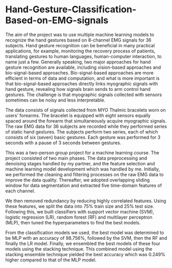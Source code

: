 # Hand-Gesture-Classification-Based-on-EMG-signals

The aim of the project was to use multiple machine learning models to recognize the hand gestures based on 8-channel EMG signals for 36 subjects. Hand gesture recognition can be beneficial in many practical applications, for example, monitoring the recovery process of patients, translating gestures to human languages, human-computer interaction, to name just a few. Generally speaking, two major approaches for hand gesture recognition are available, including vision-based approaches and bio-signal-based approaches. Bio-signal-based approaches are more efficient in terms of data and computation, and what is more important is that bio-signal-based approaches directly links myographic signals with hand gesture, revealing how signals brain sends to arm control hand gestures. The challenge is that myographic signals collected with sensors sometimes can be noisy and less interpretable. 

The data consists of signals collected from MYO Thalmic bracelets worn on users’ forearms. The bracelet is equipped with eight sensors equally spaced around the forearm that simultaneously acquire myographic signals. The raw EMG data for 36 subjects are recorded while they performed series of static hand gestures. The subjects perform two series, each of which consists of six (seven) basic gestures. Each gesture was performed for 3 seconds with a pause of 3 seconds between gestures.

This was a two-person group project for a machine learning course. The project consisted of two main phases. The data preprocessing and denoising stages handled by my partner, and the feature selection and machine learning model development which was handled by me. Initially, we performed the cleaning and filtering processes on the raw EMG data to improve the data quality. Thereafter, we adopted overlapping sliding window for data segmentation and extracted five time-domain features of each channel. 

We then removed redundancy by reducing highly correlated features. Using these features, we split the data into 75% train size and 25% test size. Following this, we built classifiers with support vector machine (SVM), logistic regression (LR), random forest (RF) and multilayer perceptron (MLP), then tuned the hyperparameters to find the best models. 

From the classification models we used, the best model was determined to be MLP with an accuracy of 98.756%, followed by the SVM, then the RF and finally the LR model. Finally, we ensembled the best models of these four models using the stacking technique. This combined model using the stacking ensemble technique yielded the best accuracy which was 0.249% higher compared to that of the MLP model.
